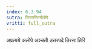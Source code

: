 ```yaml
---
index: 6.3.94
sutra: तिरसस्तिर्यलोपे
vritti: full_sutra
---
```


अप्रत्यये अलोपे अञ्चतौ उत्तरपदे तिरसः तिरि
